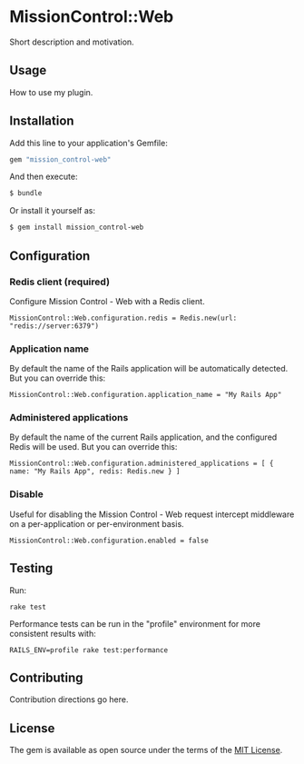 # MissionControl::Web
Short description and motivation.

## Usage
How to use my plugin.

## Installation
Add this line to your application's Gemfile:

```ruby
gem "mission_control-web"
```

And then execute:
```bash
$ bundle
```

Or install it yourself as:
```bash
$ gem install mission_control-web
```

## Configuration

### Redis client (required)

Configure Mission Control - Web with a Redis client.

```
MissionControl::Web.configuration.redis = Redis.new(url: "redis://server:6379")
```

### Application name

By default the name of the Rails application will be automatically detected. But you can override this:

```
MissionControl::Web.configuration.application_name = "My Rails App"
```

### Administered applications

By default the name of the current Rails application, and the configured Redis will be used. But you can override this:

```
MissionControl::Web.configuration.administered_applications = [ { name: "My Rails App", redis: Redis.new } ]
```

### Disable

Useful for disabling the Mission Control - Web request intercept middleware on a per-application or per-environment basis.

```
MissionControl::Web.configuration.enabled = false
```

## Testing
Run:

```
rake test
```

Performance tests can be run in the "profile" environment for more consistent results with:

```
RAILS_ENV=profile rake test:performance
```

## Contributing
Contribution directions go here.

## License
The gem is available as open source under the terms of the [MIT License](https://opensource.org/licenses/MIT).
